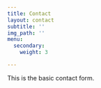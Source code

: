 ```yaml
---
title: Contact
layout: contact
subtitle: ''
img_path: ''
menu:
  secondary:
    weight: 3

---
```

This is the basic contact form.